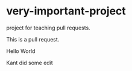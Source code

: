 # very-important-project

project for teaching pull requests.

This is a pull request.

Hello World

Kant did some edit
